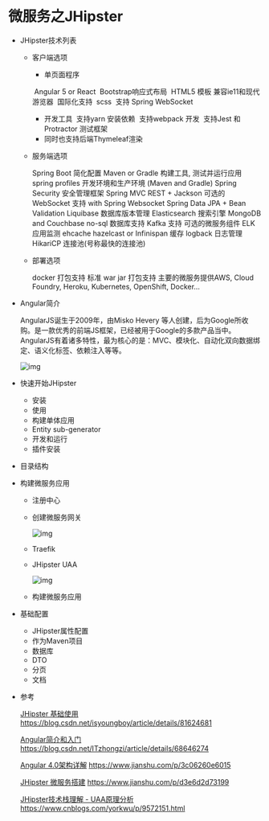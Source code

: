 # 微服务之JHipster

- JHipster技术列表
  - 客户端选项

    - 单页面程序

    ​	Angular 5 or React
    ​	Bootstrap响应式布局
    ​	HTML5 模板
    ​	兼容ie11和现代游览器
    ​	国际化支持
    ​	scss
    ​	支持 Spring WebSocket

    - 开发工具
      ​	支持yarn 安装依赖
      ​	支持webpack 开发
      ​	支持Jest 和 Protractor 测试框架
    - 同时也支持后端Thymeleaf渲染

  - 服务端选项

    Spring Boot 简化配置
    Maven or Gradle 构建工具, 测试并运行应用
    spring profiles 开发环境和生产环境 (Maven and Gradle)
    Spring Security 安全管理框架
    Spring MVC REST + Jackson
    可选的 WebSocket 支持 with Spring Websocket
    Spring Data JPA + Bean Validation
    Liquibase 数据库版本管理
    Elasticsearch 搜索引擎
    MongoDB and Couchbase no-sql 数据库支持
    Kafka 支持
    可选的微服务组件
    ELK应用监测
    ehcache hazelcast or Infinispan 缓存
    logback 日志管理
    HikariCP 连接池(号称最快的连接池)

  - 部署选项

    docker 打包支持
    标准 war jar 打包支持
    主要的微服务提供AWS, Cloud Foundry, Heroku, Kubernetes, OpenShift, Docker…

- Angular简介

  AngularJS诞生于2009年，由Misko Hevery 等人创建，后为Google所收购。是一款优秀的前端JS框架，已经被用于Google的多款产品当中。AngularJS有着诸多特性，最为核心的是：MVC、模块化、自动化双向数据绑定、语义化标签、依赖注入等等。

  ![img](https://upload-images.jianshu.io/upload_images/2024647-f55b22de51b5ba1e.png?imageMogr2/auto-orient/strip%7CimageView2/2/w/838/format/webp)

- 快速开始JHipster
  - 安装
  - 使用
  - 构建单体应用
  - Entity sub-generator
  - 开发和运行
  - 插件安装

- 目录结构

- 构建微服务应用
  - 注册中心

  - 创建微服务网关

    ![img](https://upload-images.jianshu.io/upload_images/3807139-637d845e4963d6d1.png?imageMogr2/auto-orient/strip%7CimageView2/2/w/1000/format/webp)

  - Traefik

  - JHipster UAA

    ![img](https://images2018.cnblogs.com/blog/1428428/201809/1428428-20180902081904821-816101494.png)

  - 构建微服务应用

- 基础配置
  - JHipster属性配置
  - 作为Maven项目
  - 数据库
  - DTO
  - 分页
  - 文档

- 参考

  [JHipster 基础使用  ](https://blog.csdn.net/isyoungboy/article/details/81624681) https://blog.csdn.net/isyoungboy/article/details/81624681

  [Angular简介和入门](https://blog.csdn.net/ITzhongzi/article/details/68646274) https://blog.csdn.net/ITzhongzi/article/details/68646274

  [Angular 4.0架构详解](https://www.jianshu.com/p/3c06260e6015) https://www.jianshu.com/p/3c06260e6015

  [JHipster 微服务搭建](https://www.jianshu.com/p/d3e6d2d73199) https://www.jianshu.com/p/d3e6d2d73199

  [JHipster技术栈理解 - UAA原理分析](https://www.cnblogs.com/yorkwu/p/9572151.html) https://www.cnblogs.com/yorkwu/p/9572151.html

